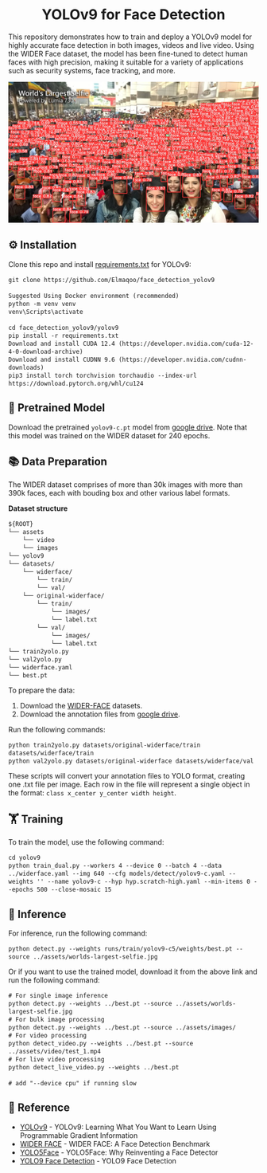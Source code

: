 <h1 align="center"><span>YOLOv9 for Face Detection</span></h1>

This repository demonstrates how to train and deploy a YOLOv9 model for highly accurate face detection in both images, videos and live video. Using the WIDER Face dataset, the model has been fine-tuned to detect human faces with high precision, making it suitable for a variety of applications such as security systems, face tracking, and more.  

<p align="center" margin: 0 auto;>
  <img src="assets/result.jpg" />
</p>


## ⚙️ Installation
Clone this repo and install [requirements.txt](https://github.com/spacewalk01/yolov9-face-detection/blob/main/yolov9/requirements.txt) for YOLOv9:
```
git clone https://github.com/Elmaqoo/face_detection_yolov9

Suggested Using Docker environment (recommended)
python -m venv venv
venv\Scripts\activate

cd face_detection_yolov9/yolov9
pip install -r requirements.txt
Download and install CUDA 12.4 (https://developer.nvidia.com/cuda-12-4-0-download-archive)
Download and install CUDNN 9.6 (https://developer.nvidia.com/cudnn-downloads)
pip3 install torch torchvision torchaudio --index-url https://download.pytorch.org/whl/cu124
```

## 🤖 Pretrained Model

Download the pretrained `yolov9-c.pt` model from [google drive](https://drive.google.com/file/d/15K4e08lcZiiQrXmdsnm2BhcoNS3MOMmx/view?usp=sharing). Note that this model was trained on the WIDER dataset for 240 epochs.

## 📚 Data Preparation

The WIDER dataset comprises of more than 30k images with more than 390k faces, each with bouding box and other various label formats.

**Dataset structure**
```
${ROOT}
└── assets
    └── video
    └── images
└── yolov9
└── datasets/    
    └── widerface/
        └── train/
        └── val/
    └── original-widerface/
        └── train/
            └── images/
            └── label.txt
        └── val/
            └── images/
            └── label.txt
└── train2yolo.py
└── val2yolo.py
└── widerface.yaml
└── best.pt
```

To prepare the data:

1. Download the [WIDER-FACE](http://shuoyang1213.me/WIDERFACE) datasets.
2. Download the annotation files from [google drive](https://drive.google.com/file/d/1tU_IjyOwGQfGNUvZGwWWM4SwxKp2PUQ8/view?usp=sharing).

Run the following commands:

```shell
python train2yolo.py datasets/original-widerface/train datasets/widerface/train
python val2yolo.py datasets/original-widerface datasets/widerface/val
```

These scripts will convert your annotation files to YOLO format, creating one .txt file per image. Each row in the file will represent a single object in the format: `class x_center y_center width height`.

## 🏋️ Training

To train the model, use the following command:

``` shell
cd yolov9
python train_dual.py --workers 4 --device 0 --batch 4 --data ../widerface.yaml --img 640 --cfg models/detect/yolov9-c.yaml --weights '' --name yolov9-c --hyp hyp.scratch-high.yaml --min-items 0 --epochs 500 --close-mosaic 15
```

## 🌱 Inference

For inference, run the following command:

``` shell
python detect.py --weights runs/train/yolov9-c5/weights/best.pt --source ../assets/worlds-largest-selfie.jpg
```

Or if you want to use the trained model, download it from the above link and run the following command:

``` shell
# For single image inference
python detect.py --weights ../best.pt --source ../assets/worlds-largest-selfie.jpg
# For bulk image processing
python detect.py --weights ../best.pt --source ../assets/images/ 
# For video processing
python detect_video.py --weights ../best.pt --source ../assets/video/test_1.mp4 
# For live video processing
python detect_live_video.py --weights ../best.pt 

# add "--device cpu" if running slow
```

## 🔗 Reference
* [YOLOv9](https://github.com/WongKinYiu/yolov9) - YOLOv9: Learning What You Want to Learn Using Programmable Gradient Information
* [WIDER FACE](http://shuoyang1213.me/WIDERFACE) - WIDER FACE: A Face Detection Benchmark
* [YOLO5Face](https://github.com/deepcam-cn/yolov5-face) - YOLO5Face: Why Reinventing a Face Detector
* [YOLO9 Face Detection](https://github.com/spacewalk01/yolov9-face-detection/) - YOLO9 Face Detection

